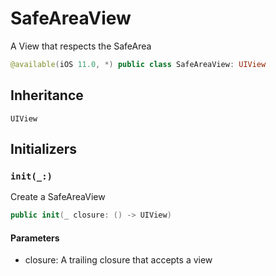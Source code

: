 # SafeAreaView

A View that respects the SafeArea

``` swift
@available(iOS 11.0, *) public class SafeAreaView: UIView
```

## Inheritance

`UIView`

## Initializers

### `init(_:)`

Create a SafeAreaView

``` swift
public init(_ closure: () -> UIView)
```

#### Parameters

  - closure: A trailing closure that accepts a view
